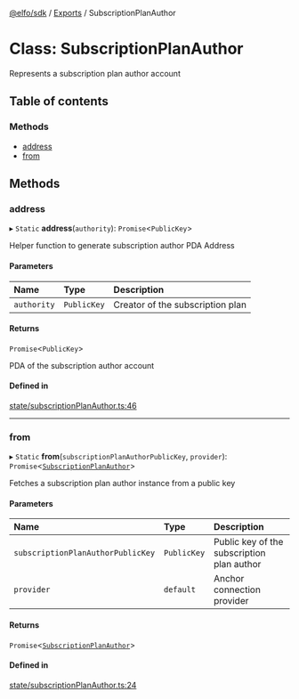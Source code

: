 [@elfo/sdk](../README.md) / [Exports](../modules.md) / SubscriptionPlanAuthor

# Class: SubscriptionPlanAuthor

Represents a subscription plan author account

## Table of contents

### Methods

- [address](SubscriptionPlanAuthor.md#address)
- [from](SubscriptionPlanAuthor.md#from)

## Methods

### address

▸ `Static` **address**(`authority`): `Promise`<`PublicKey`\>

Helper function to generate subscription author PDA Address

#### Parameters

| Name | Type | Description |
| :------ | :------ | :------ |
| `authority` | `PublicKey` | Creator of the subscription plan |

#### Returns

`Promise`<`PublicKey`\>

PDA of the subscription author account

#### Defined in

[state/subscriptionPlanAuthor.ts:46](https://github.com/subrina-protocol/subrina-sdk/blob/34b4542/src/state/subscriptionPlanAuthor.ts#L46)

___

### from

▸ `Static` **from**(`subscriptionPlanAuthorPublicKey`, `provider`): `Promise`<[`SubscriptionPlanAuthor`](SubscriptionPlanAuthor.md)\>

Fetches a subscription plan author instance from a public key

#### Parameters

| Name | Type | Description |
| :------ | :------ | :------ |
| `subscriptionPlanAuthorPublicKey` | `PublicKey` | Public key of the subscription plan author |
| `provider` | `default` | Anchor connection provider |

#### Returns

`Promise`<[`SubscriptionPlanAuthor`](SubscriptionPlanAuthor.md)\>

#### Defined in

[state/subscriptionPlanAuthor.ts:24](https://github.com/subrina-protocol/subrina-sdk/blob/34b4542/src/state/subscriptionPlanAuthor.ts#L24)
